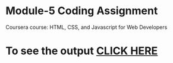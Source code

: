 
# Module-5 Coding Assignment

Coursera course: HTML, CSS, and Javascript for Web Developers

# To see the output [CLICK HERE](http://spant.me/module5-solution/)
